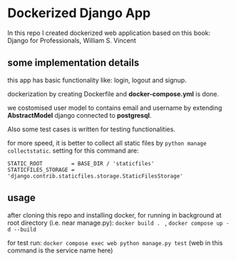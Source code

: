 # Dockerized Django App

In this repo I created dockerized web application based on this book:
Django for Professionals, William S. Vincent

## some implementation details
this app has basic functionality like: login, logout and signup.

dockerization by creating Dockerfile and **docker-compose.yml** is done.

we costomised user model to contains email and username by extending **AbstractModel**
django connected to **postgresql**.

Also some test cases is written for testing functionalities.

for more speed, it is better to collect all static files by `python manage collectstatic`. setting for this command are:
```
STATIC_ROOT         = BASE_DIR / 'staticfiles'
STATICFILES_STORAGE = 'django.contrib.staticfiles.storage.StaticFilesStorage'
```

## usage
after cloning this repo and installing docker, for running in background at root directory (i.e. near manage.py):
`docker build . ` , `docker compose up -d --build`

for test run:
`docker compose exec web python manage.py test`
(web in this command is the service name here)
